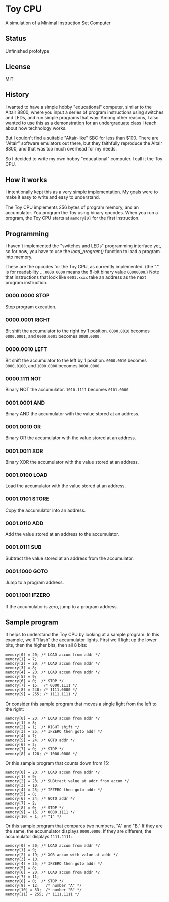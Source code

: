 # Toy CPU

A simulation of a Minimal Instruction Set Computer

## Status

Unfinished prototype

## License

MIT

## History

I wanted to have a simple hobby "educational" computer, similar to
the Altair 8800, where you input a series of program instructions using
switches and LEDs, and run simple programs that way. Among other reasons,
I also wanted to use this as a demonstration for an undergraduate class
I teach about how technology works.

But I couldn't find a suitable "Altair-like" SBC for less than $100. There
are "Altair" software emulators out there, but they faithfully reproduce
the Altair 8800, and that was too much overhead for my needs.

So I decided to write my own hobby "educational" computer. I call it
the Toy CPU.

## How it works

I intentionally kept this as a very simple implementation. My goals were
to make it easy to write and easy to understand.

The Toy CPU implements 256 bytes of program memory, and an
accumulator. You program the Toy using binary opcodes. When you run a
program, the Toy CPU starts at `memory[0]` for the first instruction.

## Programming

I haven't implemented the "switches and LEDs" programming interface yet,
so for now, you have to use the *load_program()* function to load a
program into memory.

These are the opcodes for the Toy CPU, as currently implemented. (the
"." is for readability ... `0000.0000` means the 8-bit binary value
`00000000`.) Note that instructions that look like `0001.xxxx` take an
address as the next program instruction.

### 0000.0000 STOP ####

Stop program execution.

### 0000.0001 RIGHT ####

Bit shift the accumulator to the right by 1 position. `0000.0010` becomes
`0000.0001`, and `0000.0001` becomes `0000.0000`.

### 0000.0010 LEFT ###

Bit shift the accumulator to the left by 1 position. `0000.0010` becomes
`0000.0100`, and `1000.0000` becomes `0000.0000`.

### 0000.1111 NOT ###

Binary NOT the accumulator. `1010.1111` becomes `0101.0000`.

### 0001.0001 AND ###

Binary AND the accumulator with the value stored at an address.

### 0001.0010 OR ###

Binary OR the accumulator with the value stored at an address.

### 0001.0011 XOR ###

Binary XOR the accumulator with the value stored at an address.

### 0001.0100 LOAD ###

Load the accumulator with the value stored at an address.

### 0001.0101 STORE ###

Copy the accumulator into an address.

### 0001.0110 ADD ###

Add the value stored at an address to the accumulator.

### 0001.0111 SUB ###

Subtract the value stored at an address from the accumulator.

### 0001.1000 GOTO ###

Jump to a program address.

### 0001.1001 IFZERO

If the accumulator is zero, jump to a program address.


## Sample program ##

It helps to understand the Toy CPU by looking at a sample program. In
this example, we'll "flash" the accumulator lights. First we'll light
up the lower bits, then the higher bits, then all 8 bits:


    memory[0] = 20; /* LOAD accum from addr */
    memory[1] = 7;
    memory[2] = 20; /* LOAD accum from addr */
    memory[3] = 8;
    memory[4] = 20; /* LOAD accum from addr */
    memory[5] = 9;
    memory[6] = 0;  /* STOP */
    memory[7] = 15;  /* 0000.1111 */
    memory[8] = 240; /* 1111.0000 */
    memory[9] = 255; /* 1111.1111 */

Or consider this sample program that moves a single light from the left
to the right:

    memory[0] = 20; /* LOAD accum from addr */
    memory[1] = 8;
    memory[2] = 1;  /* RIGHT shift */
    memory[3] = 25; /* IFZERO then goto addr */
    memory[4] = 7;
    memory[5] = 24; /* GOTO addr */
    memory[6] = 2;
    memory[7] = 0;  /* STOP */
    memory[8] = 128; /* 1000.0000 */
    
Or this sample program that counts down from 15:

    memory[0] = 20; /* LOAD accum from addr */
    memory[1] = 9;
    memory[2] = 23; /* SUBtract value at addr from accum */
    memory[3] = 10;
    memory[4] = 25; /* IFZERO then goto addr */
    memory[5] = 8;
    memory[6] = 24; /* GOTO addr */
    memory[7] = 2;
    memory[8] = 0;  /* STOP */
    memory[9] = 15; /* 0000.1111 */
    memory[10] = 1; /* "1" */

Or this sample program that compares two numbers, "A" and "B." If they
are the same, the accumulator displays `0000.0000`. If they are different,
the accumulator displays `1111.1111`:

    memory[0] = 20; /* LOAD accum from addr */
    memory[1] = 9;
    memory[2] = 19; /* XOR accum with value at addr */
    memory[3] = 10;
    memory[4] = 25; /* IFZERO then goto addr */
    memory[5] = 8;
    memory[6] = 20; /* LOAD accum from addr */
    memory[7] = 11;
    memory[8] = 0;  /* STOP */
    memory[9] = 12;   /* number "A" */
    memory[10] = 33;  /* number "B" */
    memory[11] = 255; /* 1111.1111 */
